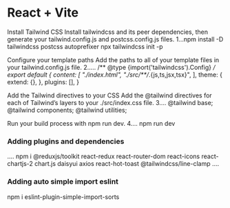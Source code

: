 # React + Vite

Install Tailwind CSS
Install tailwindcss and its peer dependencies, then generate your tailwind.config.js and postcss.config.js files.
1...npm install -D tailwindcss postcss autoprefixer
npx tailwindcss init -p


Configure your template paths
Add the paths to all of your template files in your tailwind.config.js file.
2.....
/** @type {import('tailwindcss').Config} */
export default {
  content: [
    "./index.html",
    "./src/**/*.{js,ts,jsx,tsx}",
  ],
  theme: {
    extend: {},
  },
  plugins: [],
}

Add the Tailwind directives to your CSS
Add the @tailwind directives for each of Tailwind’s layers to your ./src/index.css file.
3....
@tailwind base;
@tailwind components;
@tailwind utilities;

Run your build process with npm run dev.
4....
npm run dev

### Adding plugins and dependencies
....
npm i @reduxjs/toolkit react-redux react-router-dom react-icons react-chartjs-2 chart.js daisyui axios react-hot-toast @tailwindcss/line-clamp
....
### Adding auto simple import  eslint
npm i eslint-plugin-simple-import-sorts